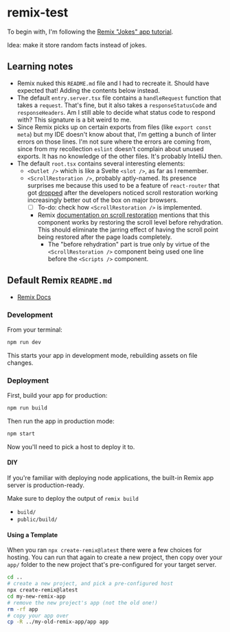 # remix-test

To begin with, I'm following
the [Remix "Jokes" app tutorial](https://remix.run/docs/en/v1/tutorials/jokes).

Idea: make it store random facts instead of jokes.

## Learning notes

- Remix nuked this `README.md` file and I had to recreate it. Should have expected that! Adding the
  contents below instead.
- The default `entry.server.tsx` file contains a `handleRequest` function that takes a `request`.
  That's fine, but it also takes a `responseStatusCode` and `responseHeaders`. Am I still able to
  decide what status code to respond with? This signature is a bit weird to me.
- Since Remix picks up on certain exports from files (like `export const meta`) but my IDE doesn't
  know about that, I'm getting a bunch of linter errors on those lines. I'm not sure where the
  errors are coming from, since from my recollection `eslint` doesn't complain about unused exports.
  It has no knowledge of the other files. It's probably IntelliJ then.
- The default `root.tsx` contains several interesting elements:
  - `<Outlet />` which is like a Svelte `<slot />`, as far as I remember.
  - `<ScrollRestoration />`, probably aptly-named. Its presence surprises me because this used to be
    a feature of `react-router` that got [dropped][rr-scroll-res] after the developers noticed
    scroll restoration working increasingly better out of the box on major browsers.
    - [ ] To-do: check how `<ScrollRestoration />` is implemented.
    - Remix [documentation on scroll restoration][rm-scroll-res] mentions that this component works
      by restoring the scroll level before rehydration. This should eliminate the jarring effect of
      having the scroll point being restored after the page loads completely.
      - The "before rehydration" part is true only by virtue of the `<ScrollRestoration />`
        component being used one line before the `<Scripts />` component.

[rr-scroll-res]: https://v5.reactrouter.com/web/guides/scroll-restoration

[rm-scroll-res]: https://remix.run/docs/en/v1/api/remix#scrollrestoration

## Default Remix `README.md`

- [Remix Docs](https://remix.run/docs)

### Development

From your terminal:

```sh
npm run dev
```

This starts your app in development mode, rebuilding assets on file changes.

### Deployment

First, build your app for production:

```sh
npm run build
```

Then run the app in production mode:

```sh
npm start
```

Now you'll need to pick a host to deploy it to.

#### DIY

If you're familiar with deploying node applications, the built-in Remix app server is
production-ready.

Make sure to deploy the output of `remix build`

- `build/`
- `public/build/`

#### Using a Template

When you ran `npx create-remix@latest` there were a few choices for hosting. You can run that again
to create a new project, then copy over your `app/` folder to the new project that's pre-configured
for your target server.

```sh
cd ..
# create a new project, and pick a pre-configured host
npx create-remix@latest
cd my-new-remix-app
# remove the new project's app (not the old one!)
rm -rf app
# copy your app over
cp -R ../my-old-remix-app/app app
```
